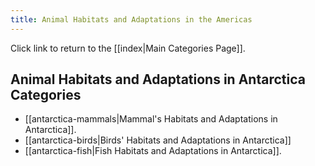 ```yaml
---
title: Animal Habitats and Adaptations in the Americas
---
```

Click link to return to the [[index|Main Categories Page]].
## Animal Habitats and Adaptations in Antarctica Categories

- [[antarctica-mammals|Mammal's Habitats and Adaptations in Antarctica]].
- [[antarctica-birds|Birds' Habitats and Adaptations in Antarctica]]
- [[antarctica-fish|Fish Habitats and Adaptations in Antarctica]].